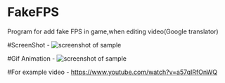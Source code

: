 # FakeFPS
Program for add fake FPS in game,when editing video(Google translator)

#ScreenShot -
![screenshot of sample](https://github.com/lif0/FakeFPS-CSharp/blob/master/for%20github/img.png)

#Gif Animation -
![screenshot of sample](https://github.com/lif0/FakeFPS-CSharp/blob/master/for%20github/img-clip.gif)

#For example video - https://www.youtube.com/watch?v=a57qIRfOnWQ
